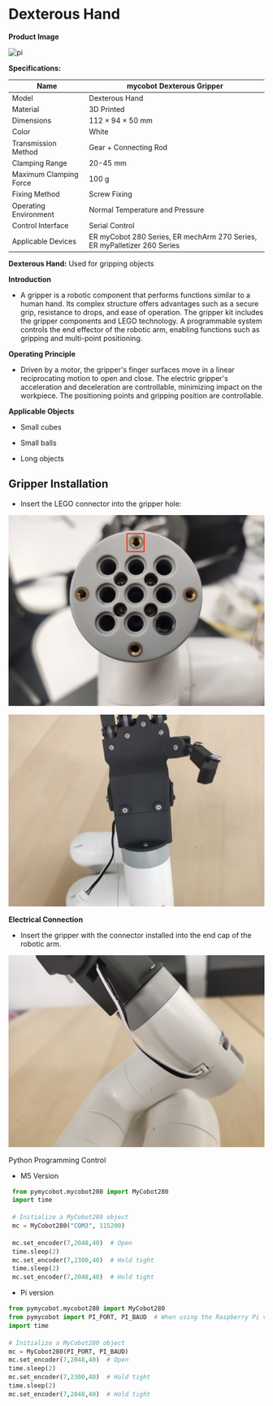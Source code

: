 # Dexterous Hand

**Product Image**

![pi](../resources/2-ProductFeature/2.4/2.4.2-1.png)

**Specifications:**

| Name | **mycobot Dexterous Gripper** |
| ------------ | ------------------------------------------------------------ |
| Model | Dexterous Hand |
| Material | 3D Printed |
| Dimensions | 112 × 94 × 50 mm |
| Color | White |
| Transmission Method | Gear + Connecting Rod |
| Clamping Range | 20-45 mm |
| Maximum Clamping Force | 100 g |
| Fixing Method | Screw Fixing |
| Operating Environment | Normal Temperature and Pressure |
| Control Interface | Serial Control |
| Applicable Devices | ER myCobot 280 Series, ER mechArm 270 Series, ER myPalletizer 260 Series |

**Dexterous Hand:** Used for gripping objects

**Introduction**

- A gripper is a robotic component that performs functions similar to a human hand. Its complex structure offers advantages such as a secure grip, resistance to drops, and ease of operation. The gripper kit includes the gripper components and LEGO technology. A programmable system controls the end effector of the robotic arm, enabling functions such as gripping and multi-point positioning.

**Operating Principle**
- Driven by a motor, the gripper's finger surfaces move in a linear reciprocating motion to open and close. The electric gripper's acceleration and deceleration are controllable, minimizing impact on the workpiece. The positioning points and gripping position are controllable.

**Applicable Objects**

- Small cubes

- Small balls

- Long objects

## Gripper Installation

- Insert the LEGO connector into the gripper hole:

![](../resources/2-ProductFeature/2.4/2.4.2-2.png)

![](../resources/2-ProductFeature/2.4/2.4.2-3.png)

**Electrical Connection**

- Insert the gripper with the connector installed into the end cap of the robotic arm.

![](../resources/2-ProductFeature/2.4/2.4.2-4.png)

Python Programming Control

+ M5 Version

```python
 from pymycobot.mycobot280 import MyCobot280
 import time

 # Initialize a MyCobot280 object
 mc = MyCobot280("COM3", 115200)

 mc.set_encoder(7,2048,40)  # Open
 time.sleep(2)
 mc.set_encoder(7,2300,40)  # Hold tight
 time.sleep(2)
 mc.set_encoder(7,2048,40)  # Hold tight
```

+ Pi version

```python
from pymycobot.mycobot280 import MyCobot280
from pymycobot import PI_PORT, PI_BAUD  # When using the Raspberry Pi version of mycobot, you can reference these two variables to initialize MyCobot
import time
  
# Initialize a MyCobot280 object
mc = MyCobot280(PI_PORT, PI_BAUD)
mc.set_encoder(7,2048,40)  # Open
time.sleep(2)
mc.set_encoder(7,2300,40)  # Hold tight
time.sleep(2)
mc.set_encoder(7,2048,40)  # Hold tight
```
